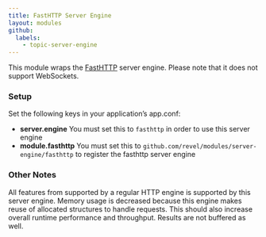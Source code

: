 ```yaml
---
title: FastHTTP Server Engine
layout: modules
github:
  labels:
    - topic-server-engine
---
```

This module wraps the [FastHTTP](https://github.com/valyala/fasthttp) server engine.
Please note that it does not support WebSockets.

### Setup

Set the following keys in your application’s app.conf:
- **server.engine** You must set this to `fasthttp` in order to use this server engine
- **module.fasthttp** You must set this to `github.com/revel/modules/server-engine/fasthttp` to register the fasthttp server engine

### Other Notes

All features from supported by a regular HTTP engine is supported by this server engine.
Memory usage is decreased because this engine makes reuse of allocated structures to
handle requests. This should also increase overall runtime performance and throughput.
Results are not buffered as well.
